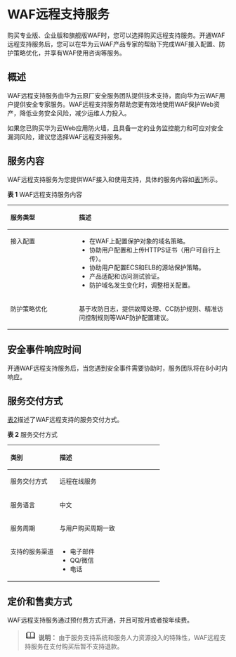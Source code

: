 # WAF远程支持服务<a name="waf_01_0112"></a>

购买专业版、企业版和旗舰版WAF时，您可以选择购买远程支持服务。开通WAF远程支持服务后，您可以在华为云WAF产品专家的帮助下完成WAF接入配置、防护策略优化，并享有WAF使用咨询等服务。

## 概述<a name="zh-cn_topic_0177192603_section1835024171611"></a>

WAF远程支持服务由华为云原厂安全服务团队提供技术支持，面向华为云WAF用户提供安全专家服务。WAF远程支持服务帮助您更有效地使用WAF保护Web资产，降低业务安全风险，减少运维人力投入。

如果您已购买华为云Web应用防火墙，且具备一定的业务监控能力和可应对安全漏洞风险，建议您选择WAF远程支持服务。

## 服务内容<a name="zh-cn_topic_0177192603_section147009144181"></a>

WAF远程支持服务为您提供WAF接入和使用支持，具体的服务内容如[表1](#zh-cn_topic_0177192603_table1159014811189)所示。

**表 1**  WAF远程支持服务内容

<a name="zh-cn_topic_0177192603_table1159014811189"></a>
<table><thead align="left"><tr id="zh-cn_topic_0177192603_row16590154891811"><th class="cellrowborder" valign="top" width="30.94%" id="mcps1.2.3.1.1"><p id="zh-cn_topic_0177192603_p1159074820184"><a name="zh-cn_topic_0177192603_p1159074820184"></a><a name="zh-cn_topic_0177192603_p1159074820184"></a>服务类型</p>
</th>
<th class="cellrowborder" valign="top" width="69.06%" id="mcps1.2.3.1.2"><p id="zh-cn_topic_0177192603_p1459017487187"><a name="zh-cn_topic_0177192603_p1459017487187"></a><a name="zh-cn_topic_0177192603_p1459017487187"></a>描述</p>
</th>
</tr>
</thead>
<tbody><tr id="zh-cn_topic_0177192603_row959024817185"><td class="cellrowborder" valign="top" width="30.94%" headers="mcps1.2.3.1.1 "><p id="zh-cn_topic_0177192603_p424719239191"><a name="zh-cn_topic_0177192603_p424719239191"></a><a name="zh-cn_topic_0177192603_p424719239191"></a>接入配置</p>
</td>
<td class="cellrowborder" valign="top" width="69.06%" headers="mcps1.2.3.1.2 "><a name="zh-cn_topic_0177192603_ul359718589197"></a><a name="zh-cn_topic_0177192603_ul359718589197"></a><ul id="zh-cn_topic_0177192603_ul359718589197"><li>在WAF上配置保护对象的域名策略。</li><li>协助用户配置和上传HTTPS证书（用户可自行上传）。</li><li>协助用户配置ECS和ELB的源站保护策略。</li><li>产品适配和访问测试验证。</li><li>防护域名发生变化时，调整相关配置。</li></ul>
</td>
</tr>
<tr id="zh-cn_topic_0177192603_row185901848101810"><td class="cellrowborder" valign="top" width="30.94%" headers="mcps1.2.3.1.1 "><p id="zh-cn_topic_0177192603_p132477237195"><a name="zh-cn_topic_0177192603_p132477237195"></a><a name="zh-cn_topic_0177192603_p132477237195"></a>防护策略优化</p>
</td>
<td class="cellrowborder" valign="top" width="69.06%" headers="mcps1.2.3.1.2 "><p id="zh-cn_topic_0177192603_p182471223161918"><a name="zh-cn_topic_0177192603_p182471223161918"></a><a name="zh-cn_topic_0177192603_p182471223161918"></a>基于攻防日志，提供故障处理、CC防护规则、精准访问控制规则等WAF防护配置建议。</p>
</td>
</tr>
</tbody>
</table>

## 安全事件响应时间<a name="zh-cn_topic_0177192603_section11306163810255"></a>

开通WAF远程支持服务后，当您遇到安全事件需要协助时，服务团队将在8小时内响应。

## 服务交付方式<a name="zh-cn_topic_0177192603_section1428191852612"></a>

[表2](#zh-cn_topic_0177192603_table6788811142710)描述了WAF远程支持的服务交付方式。

**表 2**  服务交付方式

<a name="zh-cn_topic_0177192603_table6788811142710"></a>
<table><thead align="left"><tr id="zh-cn_topic_0177192603_row878810112270"><th class="cellrowborder" valign="top" width="32.25%" id="mcps1.2.3.1.1"><p id="zh-cn_topic_0177192603_p7788181192715"><a name="zh-cn_topic_0177192603_p7788181192715"></a><a name="zh-cn_topic_0177192603_p7788181192715"></a>类别</p>
</th>
<th class="cellrowborder" valign="top" width="67.75%" id="mcps1.2.3.1.2"><p id="zh-cn_topic_0177192603_p1178931132718"><a name="zh-cn_topic_0177192603_p1178931132718"></a><a name="zh-cn_topic_0177192603_p1178931132718"></a>描述</p>
</th>
</tr>
</thead>
<tbody><tr id="zh-cn_topic_0177192603_row20789141118276"><td class="cellrowborder" valign="top" width="32.25%" headers="mcps1.2.3.1.1 "><p id="zh-cn_topic_0177192603_p229684518275"><a name="zh-cn_topic_0177192603_p229684518275"></a><a name="zh-cn_topic_0177192603_p229684518275"></a>服务交付方式</p>
</td>
<td class="cellrowborder" valign="top" width="67.75%" headers="mcps1.2.3.1.2 "><p id="zh-cn_topic_0177192603_p4296245112720"><a name="zh-cn_topic_0177192603_p4296245112720"></a><a name="zh-cn_topic_0177192603_p4296245112720"></a>远程在线服务</p>
</td>
</tr>
<tr id="zh-cn_topic_0177192603_row147891311112711"><td class="cellrowborder" valign="top" width="32.25%" headers="mcps1.2.3.1.1 "><p id="zh-cn_topic_0177192603_p1829694572716"><a name="zh-cn_topic_0177192603_p1829694572716"></a><a name="zh-cn_topic_0177192603_p1829694572716"></a>服务语言</p>
</td>
<td class="cellrowborder" valign="top" width="67.75%" headers="mcps1.2.3.1.2 "><p id="zh-cn_topic_0177192603_p329644552719"><a name="zh-cn_topic_0177192603_p329644552719"></a><a name="zh-cn_topic_0177192603_p329644552719"></a>中文</p>
</td>
</tr>
<tr id="zh-cn_topic_0177192603_row1678991118278"><td class="cellrowborder" valign="top" width="32.25%" headers="mcps1.2.3.1.1 "><p id="zh-cn_topic_0177192603_p10296124513270"><a name="zh-cn_topic_0177192603_p10296124513270"></a><a name="zh-cn_topic_0177192603_p10296124513270"></a>服务周期</p>
</td>
<td class="cellrowborder" valign="top" width="67.75%" headers="mcps1.2.3.1.2 "><p id="zh-cn_topic_0177192603_p1129644517271"><a name="zh-cn_topic_0177192603_p1129644517271"></a><a name="zh-cn_topic_0177192603_p1129644517271"></a>与用户购买周期一致</p>
</td>
</tr>
<tr id="zh-cn_topic_0177192603_row177891511132720"><td class="cellrowborder" valign="top" width="32.25%" headers="mcps1.2.3.1.1 "><p id="zh-cn_topic_0177192603_p52961045102712"><a name="zh-cn_topic_0177192603_p52961045102712"></a><a name="zh-cn_topic_0177192603_p52961045102712"></a>支持的服务渠道</p>
</td>
<td class="cellrowborder" valign="top" width="67.75%" headers="mcps1.2.3.1.2 "><a name="zh-cn_topic_0177192603_ul746411919286"></a><a name="zh-cn_topic_0177192603_ul746411919286"></a><ul id="zh-cn_topic_0177192603_ul746411919286"><li>电子邮件</li><li>QQ/微信</li><li>电话</li></ul>
</td>
</tr>
</tbody>
</table>

## 定价和售卖方式<a name="zh-cn_topic_0177192603_section9510521182918"></a>

WAF远程支持服务通过预付费方式开通，并且可按月或者按年续费。

>![](public_sys-resources/icon-note.gif) **说明：** 
>由于服务支持系统和服务人力资源投入的特殊性，WAF远程支持服务在支付购买后暂不支持退款。

